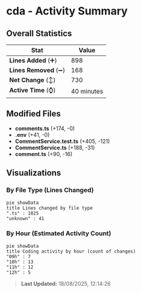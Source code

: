# cda - Activity Summary 

## Overall Statistics

| Stat                   | Value                                                             |
| ---------------------- | ----------------------------------------------------------------- |
| **Lines Added** (➕)   | 898                                          |
| **Lines Removed** (➖) | 168                                        |
| **Net Change** (↕)    | 730                |
| **Active Time** (⌚)   | 40 minutes |


## Modified Files
- **comments.ts** (+174, -0)
- **.env** (+41, -0)
- **CommentService.test.ts** (+405, -121)
- **CommentService.ts** (+188, -31)
- **comment.ts** (+90, -16)

## Visualizations

### By File Type (Lines Changed)

```mermaid
pie showData
title Lines changed by file type
".ts" : 1025
"unknown" : 41
```

### By Hour (Estimated Activity Count)

```mermaid
pie showData
title Coding activity by hour (count of changes)
"09h" : 7
"10h" : 13
"11h" : 12
"12h" : 5
```


> **Last Updated:** 18/08/2025, 12:14:26